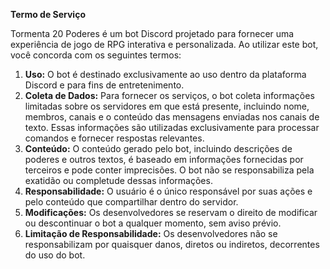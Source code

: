 **Termo de Serviço**

Tormenta 20 Poderes é um bot Discord projetado para fornecer uma experiência de jogo de RPG interativa e personalizada. Ao utilizar este bot, você concorda com os seguintes termos:

1. **Uso:** O bot é destinado exclusivamente ao uso dentro da plataforma Discord e para fins de entretenimento.
2. **Coleta de Dados:** Para fornecer os serviços, o bot coleta informações limitadas sobre os servidores em que está presente, incluindo nome, membros, canais e o conteúdo das mensagens enviadas nos canais de texto. Essas informações são utilizadas exclusivamente para processar comandos e fornecer respostas relevantes.
3. **Conteúdo:** O conteúdo gerado pelo bot, incluindo descrições de poderes e outros textos, é baseado em informações fornecidas por terceiros e pode conter imprecisões. O bot não se responsabiliza pela exatidão ou completude dessas informações.
4. **Responsabilidade:** O usuário é o único responsável por suas ações e pelo conteúdo que compartilhar dentro do servidor.
5. **Modificações:** Os desenvolvedores se reservam o direito de modificar ou descontinuar o bot a qualquer momento, sem aviso prévio.
6. **Limitação de Responsabilidade:** Os desenvolvedores não se responsabilizam por quaisquer danos, diretos ou indiretos, decorrentes do uso do bot.
